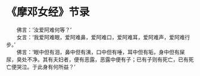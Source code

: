 # 《摩邓女经》节录
　　佛言：‘汝爱阿难何等？’  
　　女言：‘我爱阿难眼，爱阿难鼻，爱阿难口，爱阿难耳，爱阿难声，爱阿难行步。’  
　　佛言：‘眼中但有泪，鼻中但有洟，口中但有唾，耳中但有垢，身中但有屎尿，臭处不净。其有夫妇者，便有恶露，恶露中便有子；已有子则有死亡，已有死亡便哭泣。于此身有何所益？’  